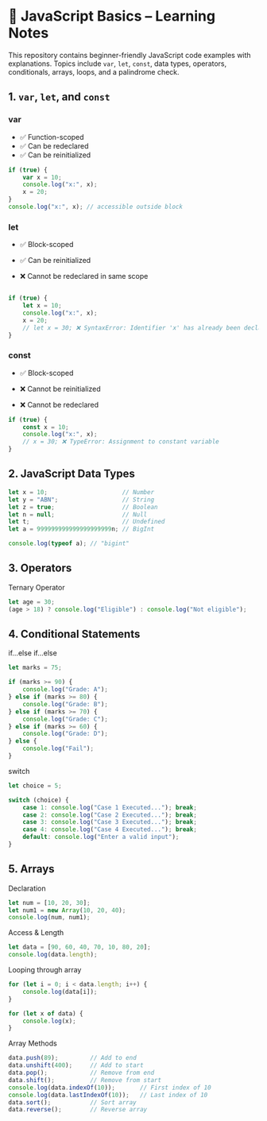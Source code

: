 # 🧠 JavaScript Basics – Learning Notes

This repository contains beginner-friendly JavaScript code examples with explanations. Topics include `var`, `let`, `const`, data types, operators, conditionals, arrays, loops, and a palindrome check.

## 1. `var`, `let`, and `const`

### var
- ✅ Function-scoped  
- ✅ Can be redeclared  
- ✅ Can be reinitialized  

```javascript
if (true) {
    var x = 10;
    console.log("x:", x);
    x = 20;
}
console.log("x:", x); // accessible outside block
```

### let
- ✅ Block-scoped

- ✅ Can be reinitialized

- ❌ Cannot be redeclared in same scope

```javascript

if (true) {
    let x = 10;
    console.log("x:", x);
    x = 20;
    // let x = 30; ❌ SyntaxError: Identifier 'x' has already been declared
}
```

### const
- ✅ Block-scoped

- ❌ Cannot be reinitialized

- ❌ Cannot be redeclared

```javascript
if (true) {
    const x = 10;
    console.log("x:", x);
    // x = 30; ❌ TypeError: Assignment to constant variable
}
```
## 2. JavaScript Data Types
```javascript
let x = 10;                     // Number
let y = "ABN";                  // String
let z = true;                   // Boolean
let n = null;                   // Null
let t;                          // Undefined
let a = 999999999999999999999n; // BigInt

console.log(typeof a); // "bigint"
```

## 3. Operators
Ternary Operator
```javascript
let age = 30;
(age > 18) ? console.log("Eligible") : console.log("Not eligible");
```

## 4. Conditional Statements
if...else if...else
```javascript
let marks = 75;

if (marks >= 90) {
    console.log("Grade: A");
} else if (marks >= 80) {
    console.log("Grade: B");
} else if (marks >= 70) {
    console.log("Grade: C");
} else if (marks >= 60) {
    console.log("Grade: D");
} else {
    console.log("Fail");
}
```
switch
```javascript
let choice = 5;

switch (choice) {
    case 1: console.log("Case 1 Executed..."); break;
    case 2: console.log("Case 2 Executed..."); break;
    case 3: console.log("Case 3 Executed..."); break;
    case 4: console.log("Case 4 Executed..."); break;
    default: console.log("Enter a valid input");
}
```
## 5. Arrays
Declaration
```javascript
let num = [10, 20, 30];
let num1 = new Array(10, 20, 40);
console.log(num, num1);
```
Access & Length
```javascript
let data = [90, 60, 40, 70, 10, 80, 20];
console.log(data.length);
```
Looping through array
```javascript
for (let i = 0; i < data.length; i++) {
    console.log(data[i]);
}

for (let x of data) {
    console.log(x);
}
```
Array Methods
```javascript
data.push(89);         // Add to end
data.unshift(400);     // Add to start
data.pop();            // Remove from end
data.shift();          // Remove from start
console.log(data.indexOf(10));       // First index of 10
console.log(data.lastIndexOf(10));   // Last index of 10
data.sort();           // Sort array
data.reverse();        // Reverse array
```
